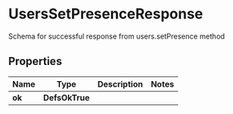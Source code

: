

# UsersSetPresenceResponse

Schema for successful response from users.setPresence method

## Properties

| Name | Type | Description | Notes |
|------------ | ------------- | ------------- | -------------|
|**ok** | **DefsOkTrue** |  |  |



